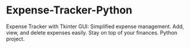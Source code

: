 # Expense-Tracker-Python
Expense Tracker with Tkinter GUI: Simplified expense management. Add, view, and delete expenses easily. Stay on top of your finances. Python project.
